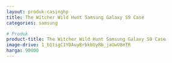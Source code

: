 ```yaml
---
layout: produk-casinghp
title: The Witcher Wild Hunt Samsung Galaxy S9 Case
categories: samsung

# Produk
product-title: The Witcher Wild Hunt Samsung Galaxy S9 Case
image-drive: 1_b1tigC1YDAuy8rbkbUyRb_jaUwU8mTR
harga: 90000
---
```

